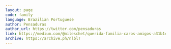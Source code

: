 ```yaml
---
layout: page
code: family
language: Brazilian Portuguese
author: Pensaduras
author_url: https://twitter.com/pensaduras
link: https://medium.com/@mileschet/querida-familia-caros-amigos-a31b1cc5a9fa
archive: https://archive.ph/nlblT
---
```

